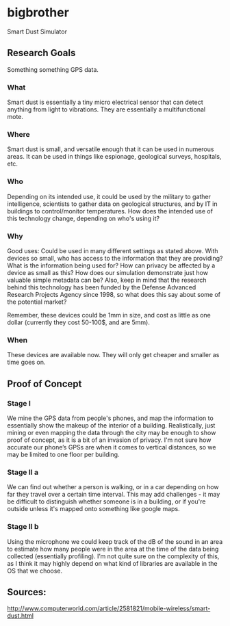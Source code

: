 # bigbrother
Smart Dust Simulator

## Research Goals
Something something GPS data.

### What
Smart dust is essentially a tiny micro electrical sensor that can detect anything from light to vibrations. They are essentially a multifunctional mote.

### Where
Smart dust is small, and versatile enough that it can be used in numerous areas. It can be used in things like espionage, geological surveys, hospitals, etc.

### Who
Depending on its intended use, it could be used by the military to gather intelligence, scientists to gather data on geological structures, and by IT in buildings to control/monitor temperatures.
How does the intended use of this technology change, depending on who's using it? 

### Why
Good uses: Could be used in many different settings as stated above. With devices so small, who has access to the information that they are providing? What is the information being used for? How can privacy be affected by a device as small as this? How does our simulation demonstrate just how valuable simple metadata can be? Also, keep in mind that the research behind this technology has been funded by the Defense Advanced Research Projects Agency since 1998, so what does this say about some of the potential market?

Remember, these devices could be 1mm in size, and cost as little as one dollar (currently they cost 50-100$, and are 5mm).

### When
These devices are available now. They will only get cheaper and smaller as time goes on.

## Proof of Concept

### Stage I
We mine the GPS data from people's phones, and map the information to essentially show the makeup of the interior of a building. Realistically, just mining or even mapping the data through the city may be enough to show proof of concept, as it is a bit of an invasion of privacy. I'm not sure how accurate our phone’s GPSs are when it comes to vertical distances, so we may be limited to one floor per building.

### Stage II a
We can find out whether a person is walking, or in a car depending on how far they travel over a certain time interval. This may add challenges - it may be difficult to distinguish whether someone is in a building, or if you're outside unless it's mapped onto something like google maps. 

### Stage II b
Using the microphone we could keep track of the dB of the sound in an area to estimate how many people were in the area at the time of the data being collected (essentially profiling). I’m not quite sure on the complexity of this, as I think it may highly depend on what kind of libraries are available in the OS that we choose.

## Sources:
http://www.computerworld.com/article/2581821/mobile-wireless/smart-dust.html
